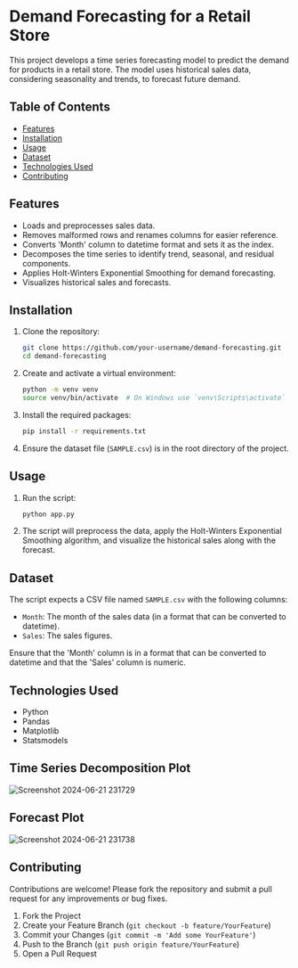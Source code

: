 # Demand Forecasting for a Retail Store

This project develops a time series forecasting model to predict the demand for products in a retail store. The model uses historical sales data, considering seasonality and trends, to forecast future demand.

## Table of Contents

- [Features](#features)
- [Installation](#installation)
- [Usage](#usage)
- [Dataset](#dataset)
- [Technologies Used](#technologies-used)
- [Contributing](#contributing)

## Features

- Loads and preprocesses sales data.
- Removes malformed rows and renames columns for easier reference.
- Converts 'Month' column to datetime format and sets it as the index.
- Decomposes the time series to identify trend, seasonal, and residual components.
- Applies Holt-Winters Exponential Smoothing for demand forecasting.
- Visualizes historical sales and forecasts.

## Installation

1. Clone the repository:

    ```bash
    git clone https://github.com/your-username/demand-forecasting.git
    cd demand-forecasting
    ```

2. Create and activate a virtual environment:

    ```bash
    python -m venv venv
    source venv/bin/activate  # On Windows use `venv\Scripts\activate`
    ```

3. Install the required packages:

    ```bash
    pip install -r requirements.txt
    ```

4. Ensure the dataset file (`SAMPLE.csv`) is in the root directory of the project.

## Usage

1. Run the script:

    ```bash
    python app.py
    ```

2. The script will preprocess the data, apply the Holt-Winters Exponential Smoothing algorithm, and visualize the historical sales along with the forecast.

## Dataset

The script expects a CSV file named `SAMPLE.csv` with the following columns:

- `Month`: The month of the sales data (in a format that can be converted to datetime).
- `Sales`: The sales figures.

Ensure that the 'Month' column is in a format that can be converted to datetime and that the 'Sales' column is numeric.

## Technologies Used

- Python
- Pandas
- Matplotlib
- Statsmodels

## Time Series Decomposition Plot

![Screenshot 2024-06-21 231729](https://github.com/swar41/CodeClauseInternship_Demand-Forecasting-for-a-Retail-Store/assets/141357728/0e433591-4e4d-4583-a0f0-5bd1b3158216)


## Forecast Plot

![Screenshot 2024-06-21 231738](https://github.com/swar41/CodeClauseInternship_Demand-Forecasting-for-a-Retail-Store/assets/141357728/0fc68d8d-ba82-43b8-9ae6-343070f655c3)

## Contributing

Contributions are welcome! Please fork the repository and submit a pull request for any improvements or bug fixes.

1. Fork the Project
2. Create your Feature Branch (`git checkout -b feature/YourFeature`)
3. Commit your Changes (`git commit -m 'Add some YourFeature'`)
4. Push to the Branch (`git push origin feature/YourFeature`)
5. Open a Pull Request

